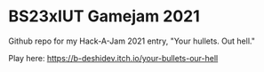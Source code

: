# BS23xIUT Gamejam 2021
 Github repo for my Hack-A-Jam 2021 entry, "Your hullets. Out hell."
 
Play here:
https://b-deshidev.itch.io/your-bullets-our-hell
